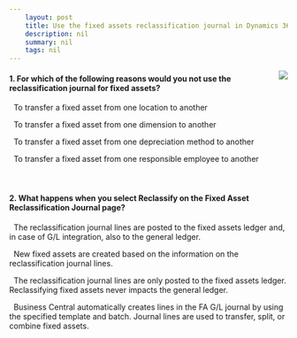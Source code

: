 ```yaml
---
    layout: post
    title: Use the fixed assets reclassification journal in Dynamics 365 Business Central  
    description: nil
    summary: nil
    tags: nil
---
```



 <a target="_blank" href="https://docs.microsoft.com/en-us/learn/modules/use-fixed-assets-reclassification-journal/3-check/"><i class="fas fa-external-link-alt"></i> </a>
 <img align="right" src="https://docs.microsoft.com/en-us/learn/achievements/use-fixed-assets-reclassification-journal.svg">
####  1. For which of the following reasons would you not use the reclassification journal for fixed assets?


<i class='far fa-square'></i> &nbsp;&nbsp;To transfer a fixed asset from one location to another

<i class='far fa-square'></i> &nbsp;&nbsp;To transfer a fixed asset from one dimension to another

<i class='far fa-square'></i> &nbsp;&nbsp;To transfer a fixed asset from one depreciation method to another

<i class='fas fa-check-square' style='color: Dodgerblue;'></i> &nbsp;&nbsp;To transfer a fixed asset from one responsible employee to another
<br />
<br />
<br />

####  2. What happens when you select Reclassify on the Fixed Asset Reclassification Journal page?


<i class='far fa-square'></i> &nbsp;&nbsp;The reclassification journal lines are posted to the fixed assets ledger and, in case of G/L integration, also to the general ledger.

<i class='far fa-square'></i> &nbsp;&nbsp;New fixed assets are created based on the information on the reclassification journal lines.

<i class='far fa-square'></i> &nbsp;&nbsp;The reclassification journal lines are only posted to the fixed assets ledger. Reclassifying fixed assets never impacts the general ledger.

<i class='fas fa-check-square' style='color: Dodgerblue;'></i> &nbsp;&nbsp;Business Central automatically creates lines in the FA G/L journal by using the specified template and batch. Journal lines are used to transfer, split, or combine fixed assets.
<br />
<br />
<br />

